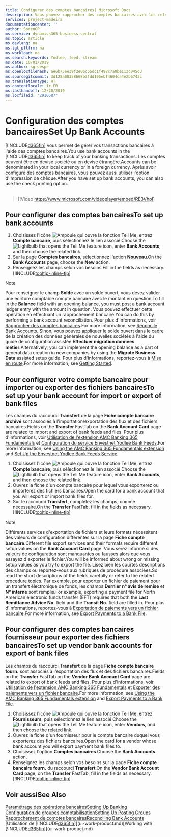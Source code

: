```yaml
---
title: Configurer des comptes bancaires| Microsoft Docs
description: Vous pouvez rapprocher des comptes bancaires avec les relevés de la banque.
services: project-madeira
documentationcenter: ''
author: SorenGP
ms.service: dynamics365-business-central
ms.topic: article
ms.devlang: na
ms.tgt_pltfrm: na
ms.workload: na
ms.search.keywords: Yodlee, feed, stream
ms.date: 10/01/2019
ms.author: sgroespe
ms.openlocfilehash: ae6b75ee39f2e06c55dc1f498c7a0be113c045d3
ms.sourcegitcommit: 3d128a00358668b3fdd105ebf4604ca4e2b6743c
ms.translationtype: HT
ms.contentlocale: fr-FR
ms.lasthandoff: 12/20/2019
ms.locfileid: "2910687"
---
```

# <a name="set-up-bank-accounts"></a><span data-ttu-id="1ecd3-103">Configuration des comptes bancaires</span><span class="sxs-lookup"><span data-stu-id="1ecd3-103">Set Up Bank Accounts</span></span>
<span data-ttu-id="1ecd3-104">[!INCLUDE[d365fin](includes/d365fin_md.md)] vous permet de gérer vos transactions bancaires à l'aide des comptes bancaires.</span><span class="sxs-lookup"><span data-stu-id="1ecd3-104">You use bank accounts in the [!INCLUDE[d365fin](includes/d365fin_md.md)] to keep track of your banking transactions.</span></span> <span data-ttu-id="1ecd3-105">Les comptes peuvent être en devise société ou en devise étrangère.</span><span class="sxs-lookup"><span data-stu-id="1ecd3-105">Accounts can be denominated in your local currency or in a foreign currency.</span></span> <span data-ttu-id="1ecd3-106">Après avoir configuré des comptes bancaires, vous pouvez aussi utiliser l'option d'impression de chèque.</span><span class="sxs-lookup"><span data-stu-id="1ecd3-106">After you have set up bank accounts, you can also use the check printing option.</span></span><br><br>  

> [!Video https://www.microsoft.com/videoplayer/embed/RE3Vhpl]

## <a name="to-set-up-bank-accounts"></a><span data-ttu-id="1ecd3-107">Pour configurer des comptes bancaires</span><span class="sxs-lookup"><span data-stu-id="1ecd3-107">To set up bank accounts</span></span>
1. <span data-ttu-id="1ecd3-108">Choisissez l'icône ![Ampoule qui ouvre la fonction Tell Me](media/ui-search/search_small.png "Dites-moi ce que vous voulez faire"), entrez **Compte bancaire**, puis sélectionnez le lien associé.</span><span class="sxs-lookup"><span data-stu-id="1ecd3-108">Choose the ![Lightbulb that opens the Tell Me feature](media/ui-search/search_small.png "Tell me what you want to do") icon, enter **Bank Accounts**, and then choose the related link.</span></span>
2. <span data-ttu-id="1ecd3-109">Sur la page **Comptes bancaires**, sélectionnez l'action **Nouveau**.</span><span class="sxs-lookup"><span data-stu-id="1ecd3-109">On the **Bank Accounts** page, choose the **New** action.</span></span>
3. <span data-ttu-id="1ecd3-110">Renseignez les champs selon vos besoins.</span><span class="sxs-lookup"><span data-stu-id="1ecd3-110">Fill in the fields as necessary.</span></span> [!INCLUDE[tooltip-inline-tip](includes/tooltip-inline-tip_md.md)]

> [!NOTE]
> <span data-ttu-id="1ecd3-111">Pour renseigner le champ **Solde** avec un solde ouvert, vous devez valider une écriture comptable compte bancaire avec le montant en question.</span><span class="sxs-lookup"><span data-stu-id="1ecd3-111">To fill in the **Balance** field with an opening balance, you must post a bank account ledger entry with the amount in question.</span></span> <span data-ttu-id="1ecd3-112">Vous pouvez effectuer cette opération en effectuant un rapprochement bancaire.</span><span class="sxs-lookup"><span data-stu-id="1ecd3-112">You can do this by performing a bank account reconciliation.</span></span> <span data-ttu-id="1ecd3-113">Pour plus d'informations, voir [Rapprocher des comptes bancaires](bank-how-reconcile-bank-accounts-separately.md).</span><span class="sxs-lookup"><span data-stu-id="1ecd3-113">For more information, see [Reconcile Bank Accounts](bank-how-reconcile-bank-accounts-separately.md).</span></span> <span data-ttu-id="1ecd3-114">Sinon, vous pouvez appliquer le solde ouvert dans le cadre de la création des données générales de nouvelles sociétés à l'aide du guide de configuration assistée **Effectuer migration données métier**.</span><span class="sxs-lookup"><span data-stu-id="1ecd3-114">Alternatively, you can implement the opening balance as a part of general data creation in new companies by using the **Migrate Business Data** assisted setup guide.</span></span> <span data-ttu-id="1ecd3-115">Pour plus d'informations, reportez-vous à [Mise en route](product-get-started.md).</span><span class="sxs-lookup"><span data-stu-id="1ecd3-115">For more information, see [Getting Started](product-get-started.md).</span></span>

## <a name="to-set-up-your-bank-account-for-import-or-export-of-bank-files"></a><span data-ttu-id="1ecd3-116">Pour configurer votre compte bancaire pour importer ou exporter des fichiers bancaires</span><span class="sxs-lookup"><span data-stu-id="1ecd3-116">To set up your bank account for import or export of bank files</span></span>
<span data-ttu-id="1ecd3-117">Les champs du raccourci **Transfert** de la page **Fiche compte bancaire archivé** sont associés à l'importation/exportation des flux et des fichiers bancaires.</span><span class="sxs-lookup"><span data-stu-id="1ecd3-117">Fields on the **Transfer** FastTab on the **Bank Account Card** page are related to import and export of bank feeds and files.</span></span> <span data-ttu-id="1ecd3-118">Pour plus d'informations, voir [Utilisation de l'extension AMC Banking 365 Fundamentals](ui-extensions-amc-banking.md) et [Configuration du service Envestnet Yodlee Bank Feeds](bank-how-setup-bank-statement-service.md).</span><span class="sxs-lookup"><span data-stu-id="1ecd3-118">For more information, see [Using the AMC Banking 365 Fundamentals extension](ui-extensions-amc-banking.md) and [Set Up the Envestnet Yodlee Bank Feeds Service](bank-how-setup-bank-statement-service.md).</span></span>

1. <span data-ttu-id="1ecd3-119">Choisissez l'icône ![Ampoule qui ouvre la fonction Tell Me](media/ui-search/search_small.png "Dites-moi ce que vous voulez faire"), entrez **Compte bancaire**, puis sélectionnez le lien associé.</span><span class="sxs-lookup"><span data-stu-id="1ecd3-119">Choose the ![Lightbulb that opens the Tell Me feature](media/ui-search/search_small.png "Tell me what you want to do") icon, enter **Bank Accounts**, and then choose the related link.</span></span>
2. <span data-ttu-id="1ecd3-120">Ouvrez la fiche d'un compte bancaire pour lequel vous exporterez ou importerez des fichiers bancaires.</span><span class="sxs-lookup"><span data-stu-id="1ecd3-120">Open the card for a bank account that you will export or import bank files for.</span></span>
3. <span data-ttu-id="1ecd3-121">Sur le raccourci **Transfert**, complétez les champs, comme nécessaire.</span><span class="sxs-lookup"><span data-stu-id="1ecd3-121">On the **Transfer** FastTab, fill in the fields as necessary.</span></span> [!INCLUDE[tooltip-inline-tip](includes/tooltip-inline-tip_md.md)]

> [!NOTE]  
>   <span data-ttu-id="1ecd3-122">Différents services d'exportation de fichiers et leurs formats nécessitent des valeurs de configuration différentes sur la page **Fiche compte bancaire**.</span><span class="sxs-lookup"><span data-stu-id="1ecd3-122">Different file export services and their formats require different setup values on the **Bank Account Card** page.</span></span> <span data-ttu-id="1ecd3-123">Vous serez informé si des valeurs de configuration sont manquantes ou fausses alors que vous essayez d'exporter le fichier.</span><span class="sxs-lookup"><span data-stu-id="1ecd3-123">You will be informed about wrong or missing setup values as you try to export the file.</span></span> <span data-ttu-id="1ecd3-124">Lisez bien les courtes descriptions des champs ou reportez-vous aux rubriques de procédure associées.</span><span class="sxs-lookup"><span data-stu-id="1ecd3-124">So read the short descriptions of the fields carefully or refer to the related procedure topics.</span></span> <span data-ttu-id="1ecd3-125">Par exemple, pour exporter un fichier de paiement pour un transfert électronique de fonds, les champs **Dernier n° avis de remise** et **N° interne** sont remplis.</span><span class="sxs-lookup"><span data-stu-id="1ecd3-125">For example, exporting a payment file for North American electronic funds transfer (EFT) requires that both the **Last Remittance Advice No.** field and the **Transit No.** field are filled in.</span></span> <span data-ttu-id="1ecd3-126">Pour plus d'informations, reportez-vous à [Exportation de paiements vers un fichier bancaire](payables-how-export-payments-bank-file.md).</span><span class="sxs-lookup"><span data-stu-id="1ecd3-126">For more information, see [Export Payments to a Bank File](payables-how-export-payments-bank-file.md).</span></span>

## <a name="to-set-up-vendor-bank-accounts-for-export-of-bank-files"></a><span data-ttu-id="1ecd3-127">Pour configurer des comptes bancaires fournisseur pour exporter des fichiers bancaires</span><span class="sxs-lookup"><span data-stu-id="1ecd3-127">To set up vendor bank accounts for export of bank files</span></span>
<span data-ttu-id="1ecd3-128">Les champs du raccourci **Transfert** de la page **Fiche compte bancaire fourn.** sont associés à l'exportation des flux et des fichiers bancaires.</span><span class="sxs-lookup"><span data-stu-id="1ecd3-128">Fields on the **Transfer** FastTab on the **Vendor Bank Account Card** page are related to export of bank feeds and files.</span></span> <span data-ttu-id="1ecd3-129">Pour plus d'informations, voir [Utilisation de l'extension AMC Banking 365 Fundamentals](ui-extensions-amc-banking.md) et [Exporter des paiements vers un fichier bancaire](payables-how-export-payments-bank-file.md).</span><span class="sxs-lookup"><span data-stu-id="1ecd3-129">For more information, see [Using the AMC Banking 365 Fundamentals extension](ui-extensions-amc-banking.md) and [Export Payments to a Bank File](payables-how-export-payments-bank-file.md).</span></span>

1. <span data-ttu-id="1ecd3-130">Choisissez l'icône ![Ampoule qui ouvre la fonction Tell Me](media/ui-search/search_small.png "Dites-moi ce que vous voulez faire"), entrez **Fournisseurs**, puis sélectionnez le lien associé.</span><span class="sxs-lookup"><span data-stu-id="1ecd3-130">Choose the ![Lightbulb that opens the Tell Me feature](media/ui-search/search_small.png "Tell me what you want to do") icon, enter **Vendors**, and then choose the related link.</span></span>
2. <span data-ttu-id="1ecd3-131">Ouvrez la fiche d'un fournisseur pour le compte bancaire duquel vous exporterez des fichiers bancaires.</span><span class="sxs-lookup"><span data-stu-id="1ecd3-131">Open the card for a vendor whose bank account you will export payment bank files to.</span></span>
3. <span data-ttu-id="1ecd3-132">Choisissez l'option **Comptes bancaires**.</span><span class="sxs-lookup"><span data-stu-id="1ecd3-132">Choose the **Bank Accounts** action.</span></span>
3. <span data-ttu-id="1ecd3-133">Renseignez les champs selon vos besoins sur la page **Fiche compte bancaire fourn.** du raccourci **Transfert**.</span><span class="sxs-lookup"><span data-stu-id="1ecd3-133">On the **Vendor Bank Account Card** page, on the **Transfer** FastTab, fill in the fields as necessary.</span></span> [!INCLUDE[tooltip-inline-tip](includes/tooltip-inline-tip_md.md)]

## <a name="see-also"></a><span data-ttu-id="1ecd3-134">Voir aussi</span><span class="sxs-lookup"><span data-stu-id="1ecd3-134">See Also</span></span>
[<span data-ttu-id="1ecd3-135">Paramétrage des opérations bancaires</span><span class="sxs-lookup"><span data-stu-id="1ecd3-135">Setting Up Banking</span></span>](bank-setup-banking.md)  
[<span data-ttu-id="1ecd3-136">Configuration de groupes comptabilisation</span><span class="sxs-lookup"><span data-stu-id="1ecd3-136">Setting Up Posting Groups</span></span>](finance-posting-groups.md)  
[<span data-ttu-id="1ecd3-137">Rapprochement de comptes bancaires</span><span class="sxs-lookup"><span data-stu-id="1ecd3-137">Reconciling Bank Accounts</span></span>](bank-manage-bank-accounts.md)  
<span data-ttu-id="1ecd3-138">[Utilisation de [!INCLUDE[d365fin](includes/d365fin_md.md)]](ui-work-product.md)</span><span class="sxs-lookup"><span data-stu-id="1ecd3-138">[Working with [!INCLUDE[d365fin](includes/d365fin_md.md)]](ui-work-product.md)</span></span>
